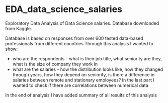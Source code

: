# EDA_data_science_salaries
Exploratory Data Analysis of Data Science salaries.
Database downloaded from Kaggle.

 Database is based on responses from over 600 tested data-based professionals from different countries
 Through this analysis I wanted to show:
 - who are the respondents - what is their job title, what seniority are they, what is the size of company they work in
 - what are the salaries - how the distribution looks like, how they changed through years, how they depend on seniority,
   is there a difference in salaries between remote and stationary employees?
   In the last part I wanted to check if there are correlations between numerical data

 In the end of analysis I have added summary of all results of this analysis
